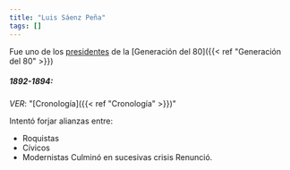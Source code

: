 ```yaml
---
title: "Luis Sáenz Peña"
tags: []
---
```

Fue uno de los [presidentes](#) de la [Generación del 80]({{< ref "Generación del 80" >}})

##### 1892-1894:
*VER*: "[Cronología]({{< ref "Cronología" >}})"

Intentó forjar alianzas entre:
- Roquistas
- Cívicos
- Modernistas
Culminó en sucesivas crisis
Renunció.